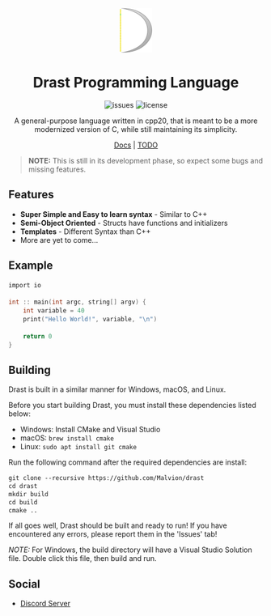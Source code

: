 <div align="center">

<p align="center"><img src="resources/Logo_64.png" /></p>

# Drast Programming Language

![issues](https://img.shields.io/github/issues/Malvion/drast?style=flat-square)
![license](https://img.shields.io/github/license/Malvion/drast?style=flat-square)

A general-purpose language written in cpp20, that is meant to be a more modernized version of C, while still maintaining
its simplicity.

[Docs](docs/docs.md) | [TODO](TODO.md)

</div>

> **NOTE:** This is still in its development phase, so expect some bugs and missing features.

## Features

- **Super Simple and Easy to learn syntax** - Similar to C++
- **Semi-Object Oriented** - Structs have functions and initializers
- **Templates** - Different Syntax than C++
- More are yet to come...

## Example

```c
import io

int :: main(int argc, string[] argv) {
    int variable = 40
    print("Hello World!", variable, "\n")
    
    return 0
}
```

## Building

Drast is built in a similar manner for Windows, macOS, and Linux.

Before you start building Drast, you must install these dependencies listed below:

- Windows: Install CMake and Visual Studio
- macOS: `brew install cmake`
- Linux: `sudo apt install git cmake`

Run the following command after the required dependencies are install:

```batch
git clone --recursive https://github.com/Malvion/drast
cd drast
mkdir build
cd build
cmake ..
```

If all goes well, Drast should be built and ready to run! If you have encountered any errors, please report them in
the 'Issues' tab!

*NOTE:* For Windows, the build directory will have a Visual Studio Solution file. Double click this file, then build and
run.

## Social

- [Discord Server](https://discord.gg/ZbmHzNmzPH)
